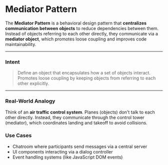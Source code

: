 # Mediator Pattern

The **Mediator Pattern** is a behavioral design pattern that **centralizes communication between objects** to reduce dependencies between them. Instead of objects referring to each other directly, they communicate via a **mediator object**, which promotes loose coupling and improves code maintainability.

---

### **Intent**
> Define an object that encapsulates how a set of objects interact. Promotes loose coupling by keeping objects from referring to each other explicitly.

---

### **Real-World Analogy**
Think of an **air traffic control system**. Planes (objects) don't talk to each other directly. Instead, they communicate through the control tower (mediator), which coordinates landing and takeoff to avoid collisions.



### **Use Cases**
- Chatroom where participants send messages via a central server
- UI components interacting via a dialog controller
- Event handling systems (like JavaScript DOM events)

